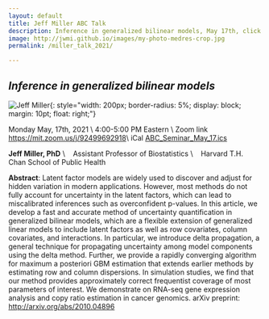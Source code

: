 ```yaml
---
layout: default
title: Jeff Miller ABC Talk
description: Inference in generalized bilinear models, May 17th, click for zoom link and iCal
image: http://jwmi.github.io/images/my-photo-medres-crop.jpg
permalink: /miller_talk_2021/

---
```


## ***Inference in generalized bilinear models***

![Jeff Miller](http://jwmi.github.io/images/my-photo-medres-crop.jpg){: style="width: 200px;
    border-radius: 5%;
    display: block;
    margin: 10pt;
    float: right;"}


Monday May, 17th, 2021 \\
4:00-5:00 PM Eastern  \\
Zoom link <i class="fa fa-external-link"></i> <https://mit.zoom.us/j/92499692918>\\
iCal <i class="fas fa-file-download"></i> [ABC_Seminar_May_17.ics](/talks/ABC_Seminar_May_17.ics)


**Jeff Miller, PhD** \\
&nbsp;&nbsp; Assistant Professor of Biostatistics \\
&nbsp;&nbsp; Harvard T.H. Chan School of Public Health

**Abstract**: Latent factor models are widely used to discover and adjust for hidden variation in modern applications.  However, most methods do not fully account for uncertainty in the latent factors, which can lead to miscalibrated inferences such as overconfident p-values.  In this article, we develop a fast and accurate method of uncertainty quantification in generalized bilinear models, which are a flexible extension of generalized linear models to include latent factors as well as row covariates, column covariates, and interactions.  In particular, we introduce delta propagation, a general technique for propagating uncertainty among model components using the delta method.  Further, we provide a rapidly converging algorithm for maximum a posteriori GBM estimation that extends earlier methods by estimating row and column dispersions.  In simulation studies, we find that our method provides approximately correct frequentist coverage of most parameters of interest.  We demonstrate on RNA-seq gene expression analysis and copy ratio estimation in cancer genomics.  arXiv preprint: <http://arxiv.org/abs/2010.04896>
